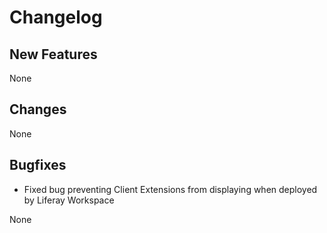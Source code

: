 # Changelog

## New Features

None

## Changes

None

## Bugfixes

- Fixed bug preventing Client Extensions from displaying when deployed by Liferay Workspace

None
